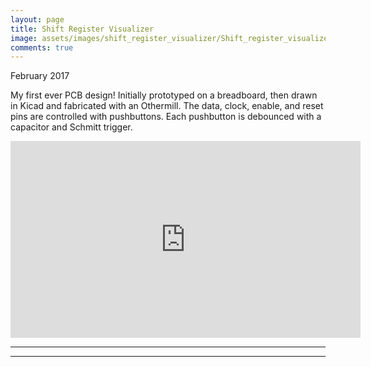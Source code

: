 ```yaml
---
layout: page
title: Shift Register Visualizer
image: assets/images/shift_register_visualizer/Shift_register_visualizer.jpg
comments: true
---
```

February 2017

My first ever PCB design! Initially prototyped on a breadboard, then drawn in Kicad and fabricated with an Othermill. The data, clock, enable, and reset pins are controlled with pushbuttons. Each pushbutton is debounced with a capacitor and Schmitt trigger.

<iframe width="560" height="315" src="https://www.youtube.com/embed/w-Q5RRrkMQk?rel=0" frameborder="0" allow="autoplay; encrypted-media" allowfullscreen></iframe>

<hr class="major" />

<div class="container" id="gallery"></div>

<script type="text/javascript" src="assets/js/generategallery.js"></script>
<script>
  var prefix = "shift_register_visualizer/"
  var filenames = [
    "Shift_register_breadboard.jpg",
    "Shift_register_backside.jpg",
    "Shift_register_light.jpg"
  ];
  var captions = [
    "Prototype on a breadboard",
    "Back side of PCB",
    "FR1 material is somewhat translucent"
  ];
  var images = filenames.map(function (i){
    return prefix + i;
  })
  <!-- Note that we need to call this BEFORE gallery.js is loaded -->
  generateGalleryHTML(images, captions);
</script>

<hr class="major" />
<link rel="stylesheet" href="assets/css/gallery.css">
<script type="text/javascript" src="assets/js/gallery.js"></script>